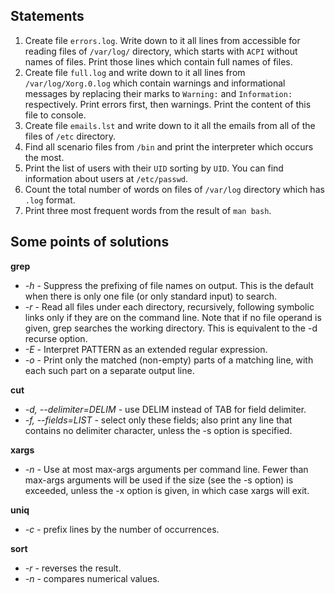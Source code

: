 ## Statements
1. Create file `errors.log`. Write down to it all lines from accessible for reading files of `/var/log/` directory, which starts with `ACPI` without names of files. Print those lines which contain full names of files.
2. Create file `full.log` and write down to it all lines from `/var/log/Xorg.0.log` which contain warnings and informational messages by replacing their marks to `Warning:` and `Information:` respectively. Print errors first, then warnings. Print the content of this file to console.
3. Create file `emails.lst` and write down to it all the emails from all of the files of `/etc` directory.
4. Find all scenario files from `/bin` and print the interpreter which occurs the most.
5. Print the list of users with their `UID` sorting by `UID`. You can find information about users at `/etc/passwd`.
6. Count the total number of words on files of `/var/log` directory which has `.log` format.
7. Print three most frequent words from the result of `man bash`.

## Some points of solutions
**grep**
- *-h* - Suppress  the  prefixing  of  file names on output.  This is the default when there is only one file (or only standard input)  to search.
- *-r* - Read all files  under  each  directory,  recursively,  following symbolic  links only if they are on the command line.  Note that if  no  file  operand  is  given,  grep  searches  the   working directory.  This is equivalent to the -d recurse option.
- *-E* - Interpret PATTERN as an extended regular  expression.
- *-o* - Print  only  the  matched  (non-empty) parts of a matching line, with each such part on a separate output line.

**cut**
- *-d, --delimiter=DELIM* - use DELIM instead of TAB for field delimiter.
- *-f, --fields=LIST* - select only these fields;  also print any line that contains no delimiter character, unless the -s option is specified.

**xargs**
- *-n* - Use  at  most  max-args  arguments per command line.  Fewer than max-args arguments will be used if the size (see the -s  option) is  exceeded, unless the -x option is given, in which case xargs will exit.

**uniq**
- *-c* - prefix lines by the number of occurrences.

**sort**
- *-r* - reverses the result.
- *-n* - compares numerical values.
